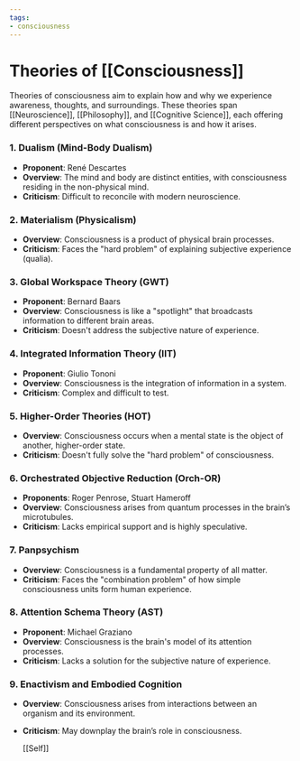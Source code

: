 ```yaml
---
tags:
- consciousness
---
```


# **Theories of [[Consciousness]]**

Theories of consciousness aim to explain how and why we experience awareness, thoughts, and surroundings. These theories span [[Neuroscience]], [[Philosophy]], and [[Cognitive Science]], each offering different perspectives on what consciousness is and how it arises.

### **1. Dualism (Mind-Body Dualism)**

- **Proponent**: René Descartes
- **Overview**: The mind and body are distinct entities, with consciousness residing in the non-physical mind.
- **Criticism**: Difficult to reconcile with modern neuroscience.

### **2. Materialism (Physicalism)**

- **Overview**: Consciousness is a product of physical brain processes.
- **Criticism**: Faces the "hard problem" of explaining subjective experience (qualia).

### **3. Global Workspace Theory (GWT)**

- **Proponent**: Bernard Baars
- **Overview**: Consciousness is like a "spotlight" that broadcasts information to different brain areas.
- **Criticism**: Doesn't address the subjective nature of experience.

### **4. Integrated Information Theory (IIT)**

- **Proponent**: Giulio Tononi
- **Overview**: Consciousness is the integration of information in a system.
- **Criticism**: Complex and difficult to test.

### **5. Higher-Order Theories (HOT)**

- **Overview**: Consciousness occurs when a mental state is the object of another, higher-order state.
- **Criticism**: Doesn't fully solve the "hard problem" of consciousness.

### **6. Orchestrated Objective Reduction (Orch-OR)**

- **Proponents**: Roger Penrose, Stuart Hameroff
- **Overview**: Consciousness arises from quantum processes in the brain’s microtubules.
- **Criticism**: Lacks empirical support and is highly speculative.

### **7. Panpsychism**

- **Overview**: Consciousness is a fundamental property of all matter.
- **Criticism**: Faces the "combination problem" of how simple consciousness units form human experience.

### **8. Attention Schema Theory (AST)**

- **Proponent**: Michael Graziano
- **Overview**: Consciousness is the brain's model of its attention processes.
- **Criticism**: Lacks a solution for the subjective nature of experience.

### **9. Enactivism and Embodied Cognition**

- **Overview**: Consciousness arises from interactions between an organism and its environment.
- **Criticism**: May downplay the brain’s role in consciousness.

   [[Self]]